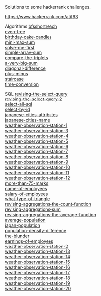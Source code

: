 Solutions to some hackerrank challenges.

https://www.hackerrank.com/atif93


Algorithms
[bfsshortreach](https://www.hackerrank.com/challenges/bfsshortreach) <br>
[even-tree](https://www.hackerrank.com/challenges/even-tree) <br>
[birthday-cake-candles](https://www.hackerrank.com/challenges/birthday-cake-candles/) <br>
[mini-max-sum](https://www.hackerrank.com/challenges/mini-max-sum/) <br>
[solve-me-first](https://www.hackerrank.com/challenges/solve-me-first/) <br>
[simple-array-sum](https://www.hackerrank.com/challenges/simple-array-sum/) <br>
[compare-the-triplets](https://www.hackerrank.com/challenges/compare-the-triplets/) <br>
[a-very-big-sum](https://www.hackerrank.com/challenges/a-very-big-sum/) <br>
[diagonal-difference](https://www.hackerrank.com/challenges/diagonal-difference/) <br>
[plus-minus](https://www.hackerrank.com/challenges/plus-minus/) <br>
[staircase](https://www.hackerrank.com/challenges/staircase/) <br>
[time-conversion](https://www.hackerrank.com/challenges/time-conversion/) <br>


SQL
[revising-the-select-query](https://www.hackerrank.com/challenges/revising-the-select-query/) <br>
[revising-the-select-query-2](https://www.hackerrank.com/challenges/revising-the-select-query-2/) <br>
[select-all-sql](https://www.hackerrank.com/challenges/select-all-sql/) <br>
[select-by-id](https://www.hackerrank.com/challenges/select-by-id/) <br>
[japanese-cities-attributes](https://www.hackerrank.com/challenges/japanese-cities-attributes/) <br>
[japanese-cities-name](https://www.hackerrank.com/challenges/japanese-cities-name/) <br>
[weather-observation-station-1](https://www.hackerrank.com/challenges/weather-observation-station-1/) <br>
[weather-observation-station-3](https://www.hackerrank.com/challenges/weather-observation-station-3/) <br>
[weather-observation-station-4](https://www.hackerrank.com/challenges/weather-observation-station-4/) <br>
[weather-observation-station-5](https://www.hackerrank.com/challenges/weather-observation-station-5/) <br>
[weather-observation-station-6](https://www.hackerrank.com/challenges/weather-observation-station-6/) <br>
[weather-observation-station-7](https://www.hackerrank.com/challenges/weather-observation-station-7/) <br>
[weather-observation-station-8](https://www.hackerrank.com/challenges/weather-observation-station-8/) <br>
[weather-observation-station-9](https://www.hackerrank.com/challenges/weather-observation-station-9/) <br>
[weather-observation-station-10](https://www.hackerrank.com/challenges/weather-observation-station-10/) <br>
[weather-observation-station-11](https://www.hackerrank.com/challenges/weather-observation-station-11/) <br>
[weather-observation-station-12](https://www.hackerrank.com/challenges/weather-observation-station-12/) <br>
[more-than-75-marks](https://www.hackerrank.com/challenges/more-than-75-marks/) <br>
[name-of-employees](https://www.hackerrank.com/challenges/name-of-employees/) <br>
[salary-of-employees](https://www.hackerrank.com/challenges/salary-of-employees/) <br>
[what-type-of-triangle](https://www.hackerrank.com/challenges/what-type-of-triangle/) <br>
[revising-aggregations-the-count-function](https://www.hackerrank.com/challenges/revising-aggregations-the-count-function/) <br>
[revising-aggregations-sum](https://www.hackerrank.com/challenges/revising-aggregations-sum/) <br>
[revising-aggregations-the-average-function](https://www.hackerrank.com/challenges/revising-aggregations-the-average-function/) <br>
[average-population](https://www.hackerrank.com/challenges/average-population/) <br>
[japan-population](https://www.hackerrank.com/challenges/japan-population/) <br>
[population-density-difference](https://www.hackerrank.com/challenges/population-density-difference/) <br>
[the-blunder](https://www.hackerrank.com/challenges/the-blunder/) <br>
[earnings-of-employees](https://www.hackerrank.com/challenges/earnings-of-employees/) <br>
[weather-observation-station-2](https://www.hackerrank.com/challenges/weather-observation-station-2/) <br>
[weather-observation-station-13](https://www.hackerrank.com/challenges/weather-observation-station-13/) <br>
[weather-observation-station-14](https://www.hackerrank.com/challenges/weather-observation-station-14/) <br>
[weather-observation-station-15](https://www.hackerrank.com/challenges/weather-observation-station-15/) <br>
[weather-observation-station-16](https://www.hackerrank.com/challenges/weather-observation-station-16/) <br>
[weather-observation-station-17](https://www.hackerrank.com/challenges/weather-observation-station-17/) <br>
[weather-observation-station-18](https://www.hackerrank.com/challenges/weather-observation-station-18/) <br>
[weather-observation-station-19](https://www.hackerrank.com/challenges/weather-observation-station-19/) <br>
[weather-observation-station-20](https://www.hackerrank.com/challenges/weather-observation-station-20/) <br>
